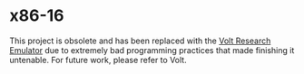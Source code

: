 # x86-16

This project is obsolete and has been replaced with the [Volt Research Emulator](https://github.com/starfrost013/Volt) due to extremely bad programming practices that made finishing it untenable. For future work, please refer to Volt.
